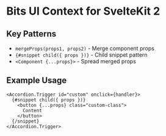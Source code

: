 # Bits UI Context for SvelteKit 2

## Key Patterns
- `mergeProps(props1, props2)` - Merge component props
- `{#snippet child({ props })}` - Child snippet pattern
- `<Component {...props}>` - Spread merged props

## Example Usage
```svelte
<Accordion.Trigger id="custom" onclick={handler}>
  {#snippet child({ props })}
    <button {...props} class="custom-class">
      Content
    </button>
  {/snippet}
</Accordion.Trigger>